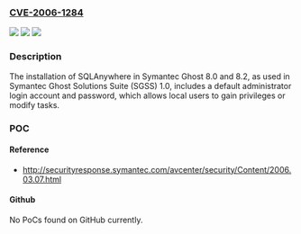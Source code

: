 ### [CVE-2006-1284](https://cve.mitre.org/cgi-bin/cvename.cgi?name=CVE-2006-1284)
![](https://img.shields.io/static/v1?label=Product&message=n%2Fa&color=blue)
![](https://img.shields.io/static/v1?label=Version&message=n%2Fa&color=blue)
![](https://img.shields.io/static/v1?label=Vulnerability&message=n%2Fa&color=brighgreen)

### Description

The installation of SQLAnywhere in Symantec Ghost 8.0 and 8.2, as used in Symantec Ghost Solutions Suite (SGSS) 1.0, includes a default administrator login account and password, which allows local users to gain privileges or modify tasks.

### POC

#### Reference
- http://securityresponse.symantec.com/avcenter/security/Content/2006.03.07.html

#### Github
No PoCs found on GitHub currently.

